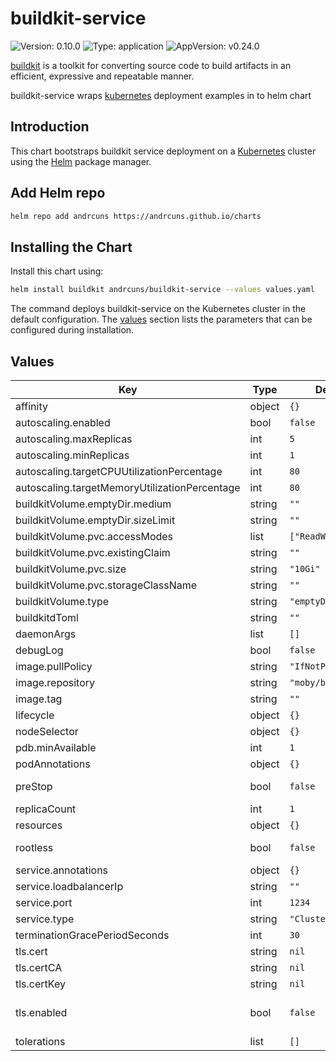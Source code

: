 # buildkit-service

![Version: 0.10.0](https://img.shields.io/badge/Version-0.10.0-informational?style=flat-square) ![Type: application](https://img.shields.io/badge/Type-application-informational?style=flat-square) ![AppVersion: v0.24.0](https://img.shields.io/badge/AppVersion-v0.24.0-informational?style=flat-square)

[buildkit](https://github.com/moby/buildkit) is a toolkit for converting source code to build artifacts in an efficient, expressive and repeatable manner.

buildkit-service wraps [kubernetes](https://github.com/moby/buildkit/tree/master/examples/kubernetes) deployment examples in to helm chart

## Introduction

This chart bootstraps buildkit service deployment on a [Kubernetes](http://kubernetes.io) cluster using the [Helm](https://helm.sh) package manager.

## Add Helm repo

```bash
helm repo add andrcuns https://andrcuns.github.io/charts
```

## Installing the Chart

Install this chart using:

```bash
helm install buildkit andrcuns/buildkit-service --values values.yaml
```

The command deploys buildkit-service on the Kubernetes cluster in the default configuration. The [values](#values) section lists the parameters that can be configured during installation.

## Values

| Key | Type | Default | Description |
|-----|------|---------|-------------|
| affinity | object | `{}` | Affinity |
| autoscaling.enabled | bool | `false` | Enable horizontal pod auto-scaler |
| autoscaling.maxReplicas | int | `5` | Maximum number of replicas |
| autoscaling.minReplicas | int | `1` | Minimum number of replicas |
| autoscaling.targetCPUUtilizationPercentage | int | `80` | Target CPU utilization percentage |
| autoscaling.targetMemoryUtilizationPercentage | int | `80` | Target memory utilization percentage |
| buildkitVolume.emptyDir.medium | string | `""` | Storage medium (e.g., "Memory" for tmpfs) |
| buildkitVolume.emptyDir.sizeLimit | string | `""` | Size limit for the volume |
| buildkitVolume.pvc.accessModes | list | `["ReadWriteOnce"]` | Access modes |
| buildkitVolume.pvc.existingClaim | string | `""` | Use existing PVC name |
| buildkitVolume.pvc.size | string | `"10Gi"` | Storage size |
| buildkitVolume.pvc.storageClassName | string | `""` | Storage class name |
| buildkitVolume.type | string | `"emptyDir"` | Volume type: 'emptyDir' or 'pvc' |
| buildkitdToml | string | `""` | Custom configuration buildkitd.toml |
| daemonArgs | list | `[]` | Buildkitd command line parameters |
| debugLog | bool | `false` | Enable debug logging |
| image.pullPolicy | string | `"IfNotPresent"` | Pull policy |
| image.repository | string | `"moby/buildkit"` | Image name |
| image.tag | string | `""` | Image tag |
| lifecycle | object | `{}` | Lifecycle hooks and termination |
| nodeSelector | object | `{}` | Node selector |
| pdb.minAvailable | int | `1` | Minimum available pods |
| podAnnotations | object | `{}` | Pod annotations |
| preStop | bool | `false` | Enable the preStop script for graceful shutdown, https://github.com/seatgeek/buildkit-prestop-script |
| replicaCount | int | `1` |  |
| resources | object | `{}` | Resource definitions |
| rootless | bool | `false` | Run rootless mode, https://github.com/moby/buildkit/blob/master/docs/rootless.md |
| service.annotations | object | `{}` | Service annotations |
| service.loadbalancerIp | string | `""` | Static ip address for load balancer |
| service.port | int | `1234` | Service port |
| service.type | string | `"ClusterIP"` | Service type |
| terminationGracePeriodSeconds | int | `30` |  |
| tls.cert | string | `nil` | Base64 encoded cert.pem |
| tls.certCA | string | `nil` | Base64 encoded ca.pem |
| tls.certKey | string | `nil` | Base64 encoded key.pem |
| tls.enabled | bool | `false` | Enable mTLS, refer to https://github.com/moby/buildkit/tree/master/examples/kubernetes#deployment--service |
| tolerations | list | `[]` | Tolerations |
